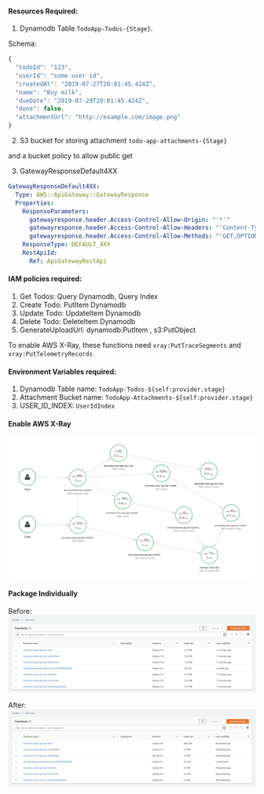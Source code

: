 #### Resources Required:

1. Dynamodb Table `TodoApp-Todos-{Stage}`.

Schema:

```js
{
  "todoId": "123",
  "userId": "some user id",
  "createdAt": "2019-07-27T20:01:45.424Z",
  "name": "Buy milk",
  "dueDate": "2019-07-29T20:01:45.424Z",
  "done": false,
  "attachmentUrl": "http://example.com/image.png"
}
```

2. S3 bucket for storing attachment `todo-app-attachments-{Stage}`

and a bucket policy to allow public get

3. GatewayResponseDefault4XX

```yml
GatewayResponseDefault4XX:
  Type: AWS::ApiGateway::GatewayResponse
  Properties:
    ResponseParameters:
      gatewayresponse.header.Access-Control-Allow-Origin: "'*'"
      gatewayresponse.header.Access-Control-Allow-Headers: "'Content-Type,X-Amz-Date,Authorization,X-Api-Key,X-Amz-Security-Token'"
      gatewayresponse.header.Access-Control-Allow-Methods: "'GET,OPTIONS,POST'"
    ResponseType: DEFAULT_4XX
    RestApiId:
      Ref: ApiGatewayRestApi
```

#### IAM policies required:

1. Get Todos: Query Dynamodb, Query Index
2. Create Todo: PutItem Dynamodb
3. Update Todo: UpdateItem Dynamodb
4. Delete Todo: DeleteItem Dynamodb
5. GenerateUploadUrl: dynamodb:PutItem , s3:PutObject

To enable AWS X-Ray, these functions need `xray:PutTraceSegments` and `xray:PutTelemetryRecords`

#### Environment Variables required:

1. Dynamodb Table name: `TodoApp-Todos-${self:provider.stage}`
2. Attachment Bucket name: `TodoApp-Attachments-${self:provider.stage}`
3. USER_ID_INDEX: `UserIdIndex`

#### Enable AWS X-Ray

![AWS X-Ray](./docs/images/x-ray.png)

#### Package Individually

Before:
![AWS X-Ray](./docs/images/package-individually-before.png)

After:
![AWS X-Ray](./docs/images/package-individually-after.png)
